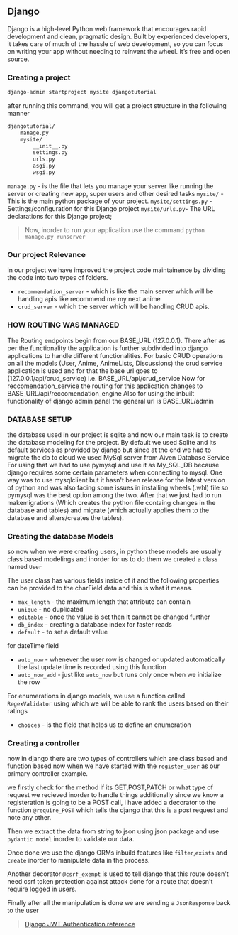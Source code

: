 ## Django

Django is a high-level Python web framework that encourages rapid development and clean, pragmatic design. Built by experienced developers, it takes care of much of the hassle of web development, so you can focus on writing your app without needing to reinvent the wheel. It’s free and open source.

### Creating a project

```bash
django-admin startproject mysite djangotutorial
```

after running this command, you will get a project structure in the following manner

```bash
djangotutorial/
    manage.py
    mysite/
        __init__.py
        settings.py
        urls.py
        asgi.py
        wsgi.py
```

`manage.py` - is the file that lets you manage your server like running the server or creating new app, super users and other desired tasks
`mysite/` - This is the main python package of your project.
`mysite/settings.py` - Settings/configuration for this Django project
`mysite/urls.py`- The URL declarations for this Django project;

> Now, inorder to run your application use the command `python manage.py runserver`

### Our project Relevance

in our project we have improved the project code maintainence by dividing the code into two types of folders.

- `recommendation_server` - which is like the main server which will be handling apis like recommend me my next anime
- `crud_server` - which the server which will be handling CRUD apis.

### HOW ROUTING WAS MANAGED

The Routing endpoints begin from our BASE_URL (127.0.0.1). There after as per the functionality the application is further subdivided into django applications to handle different functionalities.
For basic CRUD operations on all the models (User, Anime, AnimeLists, Discussions) the crud service application is used and for that the base url goes to (127.0.0.1/api/crud_service) i.e. BASE_URL/api/crud_service
Now for reccomendation_service the routing for this application changes to BASE_URL/api/reccomendation_engine
Also for using the inbuilt functionality of django admin panel the general url is BASE_URL/admin

### DATABASE SETUP

the database used in our project is sqlite and now our main task is to create the database modeling for the project.
By default we used Sqlite and its default services as provided by django but since at the end we had to migrate the db to cloud we used MySql server from Aiven Database Service
For using that we had to use pymysql and use it as My_SQL_DB because django requires some certain parameters when connecting to mysql.
One way was to use mysqlclient but it hasn't been release for the latest version of python and was also facing some issues in installing wheels (.whl) file so pymysql was the best option among the two.
After that we just had to run makemigrations (Which creates the python file containg changes in the database and tables) and migrate (which actually applies them to the database and alters/creates the tables).


<!-- TODO(ADHEESH): COMPLETE THE DATABASE SETUP STEPS -->

### Creating the database Models

so now when we were creating users, in python these models are usually class based modelings and inorder for us to do them we created a class named `User`

The user class has various fields inside of it and the following properties can be provided to the charField data and this is what it means.

- `max_length` - the maximum length that attribute can contain
- `unique` - no duplicated
- `editable` - once the value is set then it cannot be changed further
- `db_index` - creating a database index for faster reads
- `default` - to set a default value

for dateTime field

- `auto_now` - whenever the user row is changed or updated automatically the last update time is recorded using this function
- `auto_now_add` - just like `auto_now` but runs only once when we initialize the row

For enumerations in django models, we use a function called `RegexValidator` using which we will be able to rank the users based on their ratings

- `choices` - is the field that helps us to define an enumeration

### Creating a controller

now in django there are two types of controllers which are class based and function based now when we have started with the `register_user` as our primary controller example.

we firstly check for the method if its GET,POST,PATCH or what type of request we recieved inorder to handle things additionally since we know a registeration is going to be a POST call, i have added a decorator to the function `@require_POST` which tells the django that this is a post request and note any other.

Then we extract the data from string to json using json package and use `pydantic model` inorder to validate our data.

Once done we use the django ORMs inbuild features like `filter`,`exists` and `create` inorder to manipulate data in the process.

Another decorator `@csrf_exempt` is used to tell django that this route doesn't need csrf token protection against attack done for a route that doesn't require logged in users.

Finally after all the manipulation is done we are sending a `JsonResponse` back to the user

> [ Django JWT Authentication reference ](https://unfoldai.com/jwt-auth-in-django-guide/)
